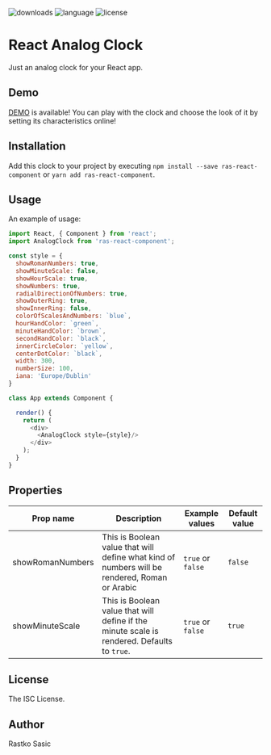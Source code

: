 ![downloads](https://img.shields.io/npm/dt/ras-react-component.svg)
![language](https://img.shields.io/badge/language-ES%206-brightgreen.svg)
![license](https://img.shields.io/badge/license-ISC-brightgreen.svg)

# React Analog Clock

Just an analog clock for your React app.


## Demo

[DEMO](https://react-analog-clock-component.herokuapp.com/)  is available!
You can play with the clock and choose the look of it by setting its characteristics online!

## Installation

Add this clock to your project by executing `npm install --save ras-react-component` or `yarn add ras-react-component`.

## Usage

An example of usage:

```js
import React, { Component } from 'react';
import AnalogClock from 'ras-react-component';

const style = {
  showRomanNumbers: true,
  showMinuteScale: false,
  showHourScale: true,
  showNumbers: true,
  radialDirectionOfNumbers: true,
  showOuterRing: true,
  showInnerRing: false,
  colorOfScalesAndNumbers: `blue`,
  hourHandColor: `green`,
  minuteHandColor: `brown`,
  secondHandColor: `black`,
  innerCircleColor: `yellow`,
  centerDotColor: `black`,
  width: 300,
  numberSize: 100,
  iana: 'Europe/Dublin'
}

class App extends Component {

  render() {
    return (
      <div>
        <AnalogClock style={style}/>
      </div>
    );
  }
}
```


## Properties

|Prop name|Description|Example values|Default value|
|----|----|----|----|
|showRomanNumbers|This is Boolean value that will define what kind of numbers will be rendered, Roman or Arabic|`true` or `false` | `false` |
|showMinuteScale|This is Boolean value that will define if the minute scale is rendered. Defaults to `true`.|`true` or `false` | `true` |

## License

The ISC License.

## Author

Rastko Sasic
